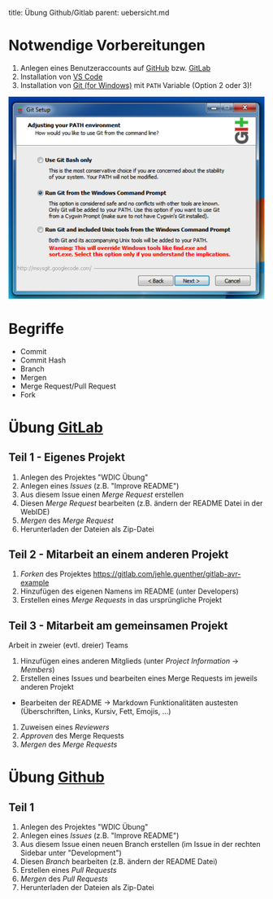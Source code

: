 title: Übung Github/Gitlab
parent: uebersicht.md

# Notwendige Vorbereitungen
1. Anlegen eines Benutzeraccounts auf [GitHub](https://github.com) bzw. [GitLab](https://about.gitlab.com/)
1. Installation von [VS Code](https://code.visualstudio.com/)
1. Installation von [Git (for Windows)](https://gitforwindows.org/) mit `PATH` Variable (Option 2 oder 3)!

![Git Installation](git_installer.png)

# Begriffe
* Commit
* Commit Hash
* Branch
* Mergen
* Merge Request/Pull Request
* Fork

# Übung [GitLab](https://about.gitlab.com/)
## Teil 1 - Eigenes Projekt
1. Anlegen des Projektes "WDIC Übung"
1. Anlegen eines *Issues* (z.B. "Improve README")
1. Aus diesem Issue einen *Merge Request* erstellen
1. Diesen *Merge Request* bearbeiten (z.B. ändern der README Datei in der WebIDE)
1. *Mergen* des *Merge Request*
1. Herunterladen der Dateien als Zip-Datei

## Teil 2 - Mitarbeit an einem anderen Projekt
1. *Forken* des Projektes https://gitlab.com/jehle.guenther/gitlab-avr-example
1. Hinzufügen des eigenen Namens im README (unter Developers)
1. Erstellen eines *Merge Requests* in das ursprüngliche Projekt

## Teil 3 - Mitarbeit am gemeinsamen Projekt
Arbeit in zweier (evtl. dreier) Teams

1. Hinzufügen eines anderen Mitglieds (unter *Project Information* -> *Members*)
1. Erstellen eines Issues und bearbeiten eines Merge Requests im jeweils anderen Projekt
  * Bearbeiten der README -> Markdown Funktionalitäten austesten (Überschriften, Links, Kursiv, Fett, Emojis, ...)
1. Zuweisen eines *Reviewers*
1. *Approven* des Merge Requests
1. *Mergen* des *Merge Requests*

# Übung [Github](https://github.com)
## Teil 1
1. Anlegen des Projektes "WDIC Übung"
1. Anlegen eines *Issues* (z.B. "Improve README")
1. Aus diesem Issue einen neuen Branch erstellen (im Issue in der rechten Sidebar unter "Development")
1. Diesen *Branch* bearbeiten (z.B. ändern der README Datei)
1. Erstellen eines *Pull Requests*
1. *Mergen* des *Pull Requests*
1. Herunterladen der Dateien als Zip-Datei